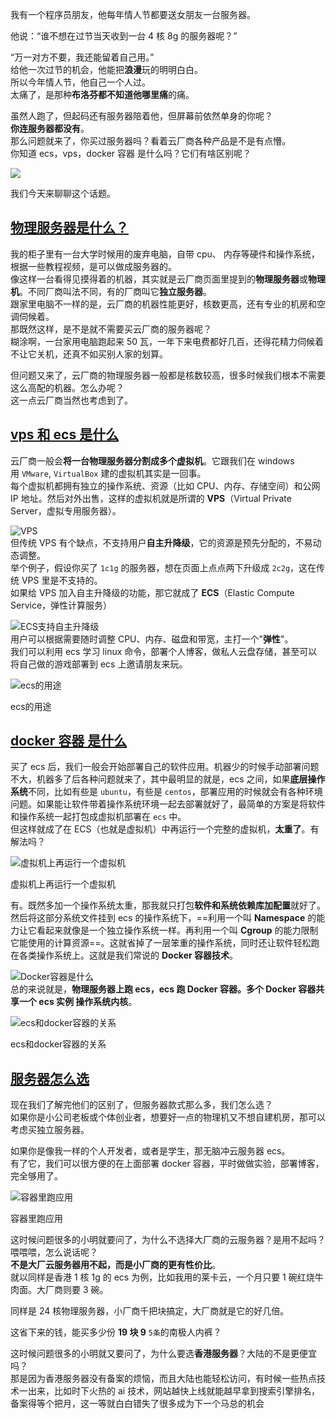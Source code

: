 我有一个程序员朋友，他每年情人节都要送女朋友一台服务器。

他说：“谁不想在过节当天收到一台 4 核 8g 的服务器呢？”

“万一对方不要，我还能留着自己用。”  
给他一次过节的机会，他能把**浪漫**玩的明明白白。  
所以今年情人节，他自己一个人过。  
太痛了，是那种**布洛芬都不知道他哪里痛**的痛。

虽然人跑了，但起码还有服务器陪着他，但屏幕前依然单身的你呢？  
**你连服务器都没有**。  
那么问题就来了，你买过服务器吗？看着云厂商各种产品是不是有点懵。  
你知道 ecs，vps，docker 容器 是什么吗？它们有啥区别呢？

![](https://cdn.xiaobaidebug.top/1711119186413.jpeg)

我们今天来聊聊这个话题。

## [物理服务器是什么？](https://golangguide.top/%E6%9E%B6%E6%9E%84/%E4%BA%91%E5%8E%9F%E7%94%9F/%E6%A0%B8%E5%BF%83%E7%9F%A5%E8%AF%86%E7%82%B9/docker%E5%92%8C%E4%BC%A0%E7%BB%9F%E8%99%9A%E6%8B%9F%E6%9C%BA%E6%9C%89%E4%BB%80%E4%B9%88%E5%8C%BA%E5%88%AB.html#%E7%89%A9%E7%90%86%E6%9C%8D%E5%8A%A1%E5%99%A8%E6%98%AF%E4%BB%80%E4%B9%88)

我的柜子里有一台大学时候用的废弃电脑，自带 cpu、 内存等硬件和操作系统，根据一些教程视频，是可以做成服务器的。  
像这样一台看得见摸得着的机器，其实就是云厂商页面里提到的**物理服务器**或**物理机**。不同厂商叫法不同，有的厂商叫它**独立服务器**。  
跟家里电脑不一样的是，云厂商的机器性能更好，核数更高，还有专业的机房和空调伺候着。  
那既然这样，是不是就不需要买云厂商的服务器呢？  
糊涂啊，一台家用电脑跑起来 50 瓦，一年下来电费都好几百，还得花精力伺候着不让它关机，还真不如买别人家的划算。

但问题又来了，云厂商的物理服务器一般都是核数较高，很多时候我们根本不需要这么高配的机器。怎么办呢？  
这一点云厂商当然也考虑到了。

## [vps 和 ecs 是什么](https://golangguide.top/%E6%9E%B6%E6%9E%84/%E4%BA%91%E5%8E%9F%E7%94%9F/%E6%A0%B8%E5%BF%83%E7%9F%A5%E8%AF%86%E7%82%B9/docker%E5%92%8C%E4%BC%A0%E7%BB%9F%E8%99%9A%E6%8B%9F%E6%9C%BA%E6%9C%89%E4%BB%80%E4%B9%88%E5%8C%BA%E5%88%AB.html#vps-%E5%92%8C-ecs-%E6%98%AF%E4%BB%80%E4%B9%88)

云厂商一般会**将一台物理服务器分割成多个虚拟机**。它跟我们在 windows 用 `VMware`, `VirtualBox` 建的虚拟机其实是一回事。  
每个虚拟机都拥有独立的操作系统、资源（比如 CPU、内存、存储空间）和公网 IP 地址。然后对外出售，这样的虚拟机就是所谓的 **VPS**（Virtual Private Server，虚拟专用服务器）。

![VPS](https://cdn.xiaobaidebug.top/1711119410663.jpeg)  
但传统 VPS 有个缺点，不支持用户**自主升降级**，它的资源是预先分配的，不易动态调整。  
举个例子，假设你买了 `1c1g` 的服务器，想在页面上点点两下升级成 `2c2g`，这在传统 VPS 里是不支持的。  
如果给 VPS 加入自主升降级的功能，那它就成了 **ECS**（Elastic Compute Service，弹性计算服务）

![ECS支持自主升降级](https://cdn.xiaobaidebug.top/1711119422323.jpeg)  
用户可以根据需要随时调整 CPU、内存、磁盘和带宽，主打一个"**弹性**"。  
我们可以利用 ecs 学习 linux 命令，部署个人博客，做私人云盘存储，甚至可以将自己做的游戏部署到 ecs 上邀请朋友来玩。

![ecs的用途](https://cdn.xiaobaidebug.top/1711119454512.jpeg)

ecs的用途

## [docker 容器 是什么](https://golangguide.top/%E6%9E%B6%E6%9E%84/%E4%BA%91%E5%8E%9F%E7%94%9F/%E6%A0%B8%E5%BF%83%E7%9F%A5%E8%AF%86%E7%82%B9/docker%E5%92%8C%E4%BC%A0%E7%BB%9F%E8%99%9A%E6%8B%9F%E6%9C%BA%E6%9C%89%E4%BB%80%E4%B9%88%E5%8C%BA%E5%88%AB.html#docker-%E5%AE%B9%E5%99%A8-%E6%98%AF%E4%BB%80%E4%B9%88)

买了 ecs 后，我们一般会开始部署自己的软件应用。机器少的时候手动部署问题不大，机器多了后各种问题就来了，其中最明显的就是，ecs 之间，如果**底层操作系统**不同，比如有些是 `ubuntu`，有些是 `centos`，部署应用的时候就会有各种环境问题。如果能让软件带着操作系统环境一起去部署就好了，最简单的方案是将软件和操作系统一起打包成虚拟机部署在 `ecs` 中。  
但这样就成了在 ECS（也就是虚拟机）中再运行一个完整的虚拟机，**太重了**。有解法吗？

![虚拟机上再运行一个虚拟机](https://cdn.xiaobaidebug.top/1711119500323.jpeg)

虚拟机上再运行一个虚拟机

有。既然多加一个操作系统太重，那我就只打包**软件和系统依赖库加配置**就好了。然后将这部分系统文件挂到 ecs 的操作系统下，==利用一个叫 **Namespace** 的能力让它看起来就像是一个独立操作系统一样。再利用一个叫 **Cgroup** 的能力限制它能使用的计算资源==。这就省掉了一层笨重的操作系统，同时还让软件轻松跑在各类操作系统上。这就是我们常说的 **Docker 容器技术**。

![Docker容器是什么](https://cdn.xiaobaidebug.top/1711119525638.jpeg)  
总的来说就是，**物理服务器上跑 ecs，ecs 跑 Docker 容器。多个 Docker 容器共享一个 ecs 实例 操作系统内核**。

![ecs和docker容器的关系](https://cdn.xiaobaidebug.top/1711119547688.jpeg)

ecs和docker容器的关系





## [服务器怎么选](https://golangguide.top/%E6%9E%B6%E6%9E%84/%E4%BA%91%E5%8E%9F%E7%94%9F/%E6%A0%B8%E5%BF%83%E7%9F%A5%E8%AF%86%E7%82%B9/docker%E5%92%8C%E4%BC%A0%E7%BB%9F%E8%99%9A%E6%8B%9F%E6%9C%BA%E6%9C%89%E4%BB%80%E4%B9%88%E5%8C%BA%E5%88%AB.html#%E6%9C%8D%E5%8A%A1%E5%99%A8%E6%80%8E%E4%B9%88%E9%80%89)

现在我们了解完他们的区别了，但服务器款式那么多，我们怎么选？  
如果你是小公司老板或个体创业者，想要好一点的物理机又不想自建机房，那可以考虑买独立服务器。

如果你是像我一样的个人开发者，或者是学生，那无脑冲云服务器 ecs。  
有了它，我们可以很方便的在上面部署 docker 容器，平时做做实验，部署博客，完全够用了。

![容器里跑应用](https://cdn.xiaobaidebug.top/1711119585064.jpeg)

容器里跑应用

这时候问题很多的小明就要问了，为什么不选择大厂商的云服务器？是用不起吗？  
喂喂喂，怎么说话呢？  
**不是大厂云服务器用不起，而是小厂商的更有性价比**。  
就以同样是香港 1 核 1g 的 ecs 为例，比如我用的莱卡云，一个月只要 1 碗红烧牛肉面。大厂商则要 3 碗。

同样是 24 核物理服务器，小厂商千把块搞定，大厂商就是它的好几倍。

这省下来的钱，能买多少份 **19 块 9** `5条`的南极人内裤？

这时候问题很多的小明就又要问了，为什么要选**香港服务器**？大陆的不是更便宜吗？  
那是因为香港服务器没有备案的烦恼，而且大陆也能轻松访问，有时候一些热点技术一出来，比如时下火热的 ai 技术，网站越快上线就能越早拿到搜索引擎排名，备案得等个把月，这一等就白白错失了很多成为下一个马总的机会